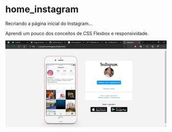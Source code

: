 # home_instagram
Recriando a página inicial do Instagram...

Aprendi um pouco dos conceitos de CSS Flexbox e responsividade. 

<img src="/img/home_instagram.jpg" />